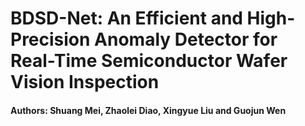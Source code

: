 # BDSD-Net: An Efficient and High-Precision  Anomaly Detector for Real-Time Semiconductor  Wafer Vision Inspection    
#### Authors: Shuang Mei, Zhaolei Diao, Xingyue Liu and Guojun Wen
